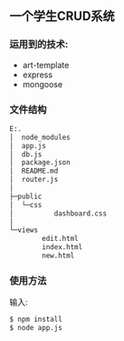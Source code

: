 ## 一个学生CRUD系统

### 运用到的技术:

- art-template
- express
- mongoose

### 文件结构
```cmd
E:.
│  node_modules
│  app.js
│  db.js
│  package.json
│  README.md
│  router.js
│
├─public
│  └─css
│          dashboard.css
│
└─views
        edit.html
        index.html
        new.html
```

### 使用方法

输入:

```cmd
$ npm install
$ node app.js
```

